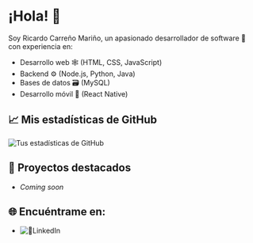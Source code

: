 # ¡Hola! 👋

Soy Ricardo Carreño Mariño, un apasionado desarrollador de software 🚀 con experiencia en:

- Desarrollo web 🕸️ (HTML, CSS, JavaScript)
- Backend ⚙️ (Node.js, Python, Java)
- Bases de datos 🗃️ (MySQL)
- Desarrollo móvil 📱 (React Native)

## 📈 Mis estadísticas de GitHub
![Tus estadísticas de GitHub](https://github-readme-stats.vercel.app/api?username=RIKICARRE&show_icons=true&theme=radical)

## 🌟 Proyectos destacados
- _Coming soon_

## 🌐 Encuéntrame en:
- ![🛜LinkedIn](www.linkedin.com/in/ricardo-carreño-939b78338)
